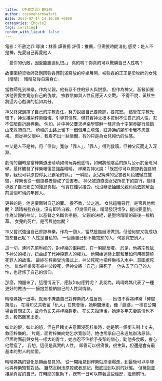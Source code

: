 ```yaml
---
title: 《不赦之罪》觀後感
author: dosomeharmsafari
date: 2025-07-14 14:10:00 +0800
categories: [Movie]
tags: [writing]
render_with_liquid: false
---
```


電影：不赦之罪
導演：林善 譚善揚
評價：推薦，但需要時間消化
感受：是人不是神，先愛自己再愛他人

「愛你的仇敵，因愛能勝過仇恨。」
真的嗎？你真的可以戰勝自己人性嗎？

故事圍繞梁牧師及剛因強姦罪刑滿釋放的梓樂展開。被強姦的正正是梁牧師的女兒（晴晴），晴晴及後自殺身亡。

當牧師見到梓樂，作為父親，他有忍不住的怒火與恨意。 但作為神父，基督卻要求他要愛並寬恕自己的仇敵。 宗教信仰與人性反應天人交戰。 不得不說，黃秋生將這內心戲演的恰如其分。

神父終究選擇了自己的宗教責任，努力說服自己要原諒，要寬恕。 儘管在宗教光環下，神父接納梓樂懺悔、引導其信教，但其實神父根本按耐不住自己的人性，忍不住暗自折磨梓樂。 例如，片中神父要求梓樂學耶穌一樣背負十字架赤腳行飛鵝山來救贖自己。 崎嶇的山路上留下一個個用血填滿，紅通通的腳印令我不忍直視。 但從神父眼中，我看不出一絲憐憫，有的只是為女兒報仇的快感。

神父是人不是神，用「信仰」寬恕「罪人」，「罪人」得到救贖，但神父反而走入深淵。

劇情的翻轉是當梓樂道出晴晴如何玩弄他感情，如何將他陰莖的照片公示於全班同學。最終觸發了梓樂報復並強姦晴晴。 梓樂對神父說：「既然你可以原諒我強姦的罪，我也可以原諒你女兒霸凌的罪。」 一瞬間，女兒純碎的受害者角色被徹底摧毀， 梓樂也從一個施暴者變成了受害者。 神父被迫直面女兒所犯下的惡行，變相導致了自己死亡的殘忍真相。 他實在難以接受，也沒辦法抽離父親角色去諒解面前這個可憐的年輕人。 

更甚的是，他還要面對自己的罪。 養不教，父之過。 女兒這種惡行，是否與他無關？ 晴晴被強姦後，沒有即時自殺。 但幾個月後，晴晴發現懷孕，提出要墮胎，作為父親的神父，以基督之名斷言拒絕。 父親的決絕，是壓垮晴晴的最後一根稻草。 女兒的死亡，是否與他無關？

神父嘗試強迫自己原諒梓樂，作為一個人，當然是無辦法做到。但他何嘗又能成功寬恕自己呢？ 人性是自私的。 一個連自己都不能寬恕的人，何談寬恕別人。

這一切，連同先前壓抑的，對梓樂的恨與怒，在一瞬間反噬。 於是，他將宗教賦予神父的權力，扭曲成了代神殺罪人的權力。 他開始迷戀上耶和華如何用硫磺燒死罪人的故事。 最終在梓樂受洗儀式上，神父死死地把梓樂按入水中，意圖處死他。 雖然梓樂沒有被神父殺死，但神父將「自己」殺死了。 他失去了自己的人性，也背叛了自己的信仰。

那麼，問題來了。這種情況下，應該如何應對呢？ 我認為，晴晴媽媽代表了一種更好的做法—— 擁抱並接納自己的人性與情緒。

晴晴媽媽一出場，就毫不掩蓋自己對梓樂的人性反應 —— 她恨不得將梓樂「碎屍萬段」。 在得知丈夫收留「仇人」在教會後，她瞬間爆走，像「癲婆」一樣在公開場合質問丈夫，並命令丈夫將梓樂趕走。 在丈夫拒絕後，她連多年夫妻感情也不念，毅然離家出走。

如此的恨，如此的怒，但在目睹丈夫意圖浸死梓樂時，她是第一個衝去制止丈夫，救回梓樂的。 片尾，面對梓樂向她乞求寬恕時，她也坦承自己永遠無辦法原諒。 但面對面前與女兒一樣大的青年，她亦忍不住給予長輩的關心，勸他多食飯，擔心他餓瘦了。 我想，這便是真實的人性。 即管可以很痛恨，很生氣，但還是會有最基本的對人的關愛。

晴晴媽媽的變化是顯而易見的。 從一開始見到梓樂就崩潰爆走，到最後可以平靜地與梓樂短暫對話。 雖然沒辦法原諒或者忘記，徹底回到以前的狀態。 但擁抱並接納真實的自己，在時間的幫助下，總有一日可以帶著這些經歷，繼續前行。
